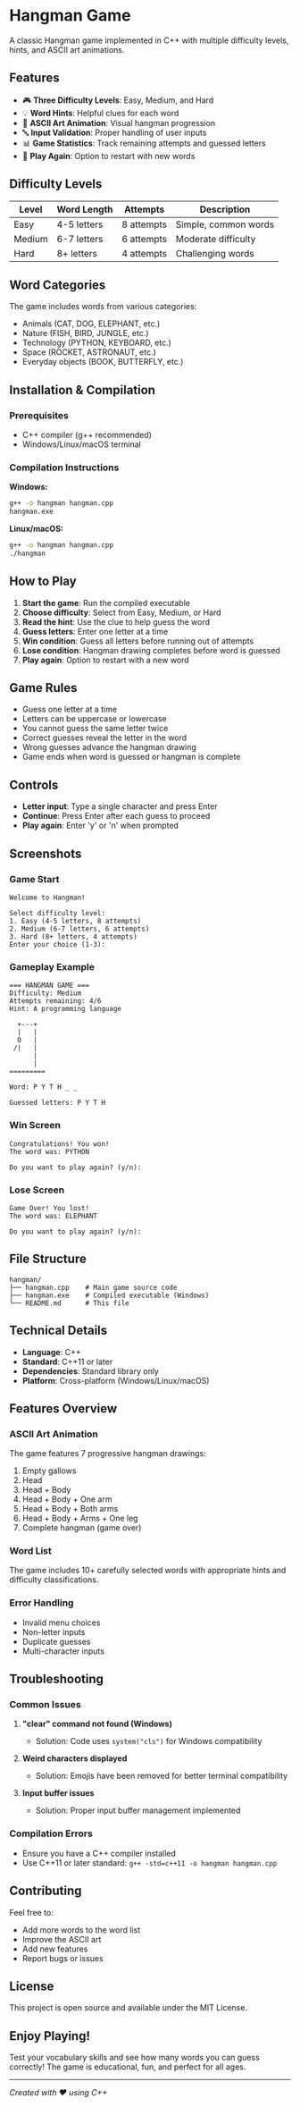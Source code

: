 # Hangman Game

A classic Hangman game implemented in C++ with multiple difficulty levels, hints, and ASCII art animations.

## Features

- 🎮 **Three Difficulty Levels**: Easy, Medium, and Hard
- 💡 **Word Hints**: Helpful clues for each word
- 🎨 **ASCII Art Animation**: Visual hangman progression
- 🔤 **Input Validation**: Proper handling of user inputs
- 📊 **Game Statistics**: Track remaining attempts and guessed letters
- 🔄 **Play Again**: Option to restart with new words

## Difficulty Levels

| Level  | Word Length | Attempts | Description |
|--------|-------------|----------|-------------|
| Easy   | 4-5 letters | 8 attempts | Simple, common words |
| Medium | 6-7 letters | 6 attempts | Moderate difficulty |
| Hard   | 8+ letters  | 4 attempts | Challenging words |

## Word Categories

The game includes words from various categories:
- Animals (CAT, DOG, ELEPHANT, etc.)
- Nature (FISH, BIRD, JUNGLE, etc.)
- Technology (PYTHON, KEYBOARD, etc.)
- Space (ROCKET, ASTRONAUT, etc.)
- Everyday objects (BOOK, BUTTERFLY, etc.)

## Installation & Compilation

### Prerequisites
- C++ compiler (g++ recommended)
- Windows/Linux/macOS terminal

### Compilation Instructions

**Windows:**
```bash
g++ -o hangman hangman.cpp
hangman.exe
```

**Linux/macOS:**
```bash
g++ -o hangman hangman.cpp
./hangman
```

## How to Play

1. **Start the game**: Run the compiled executable
2. **Choose difficulty**: Select from Easy, Medium, or Hard
3. **Read the hint**: Use the clue to help guess the word
4. **Guess letters**: Enter one letter at a time
5. **Win condition**: Guess all letters before running out of attempts
6. **Lose condition**: Hangman drawing completes before word is guessed
7. **Play again**: Option to restart with a new word

## Game Rules

- Guess one letter at a time
- Letters can be uppercase or lowercase
- You cannot guess the same letter twice
- Correct guesses reveal the letter in the word
- Wrong guesses advance the hangman drawing
- Game ends when word is guessed or hangman is complete

## Controls

- **Letter input**: Type a single character and press Enter
- **Continue**: Press Enter after each guess to proceed
- **Play again**: Enter 'y' or 'n' when prompted

## Screenshots

### Game Start
```
Welcome to Hangman!

Select difficulty level:
1. Easy (4-5 letters, 8 attempts)
2. Medium (6-7 letters, 6 attempts)
3. Hard (8+ letters, 4 attempts)
Enter your choice (1-3):
```

### Gameplay Example
```
=== HANGMAN GAME ===
Difficulty: Medium
Attempts remaining: 4/6
Hint: A programming language

  +---+
  |   |
  O   |
 /|   |
      |
      |
=========

Word: P Y T H _ _

Guessed letters: P Y T H
```

### Win Screen
```
Congratulations! You won!
The word was: PYTHON

Do you want to play again? (y/n):
```

### Lose Screen
```
Game Over! You lost!
The word was: ELEPHANT

Do you want to play again? (y/n):
```

## File Structure

```
hangman/
├── hangman.cpp    # Main game source code
├── hangman.exe    # Compiled executable (Windows)
└── README.md      # This file
```

## Technical Details

- **Language**: C++
- **Standard**: C++11 or later
- **Dependencies**: Standard library only
- **Platform**: Cross-platform (Windows/Linux/macOS)

## Features Overview

### ASCII Art Animation
The game features 7 progressive hangman drawings:
1. Empty gallows
2. Head
3. Head + Body
4. Head + Body + One arm
5. Head + Body + Both arms
6. Head + Body + Arms + One leg
7. Complete hangman (game over)

### Word List
The game includes 10+ carefully selected words with appropriate hints and difficulty classifications.

### Error Handling
- Invalid menu choices
- Non-letter inputs
- Duplicate guesses
- Multi-character inputs

## Troubleshooting

### Common Issues

1. **"clear" command not found (Windows)**
   - Solution: Code uses `system("cls")` for Windows compatibility

2. **Weird characters displayed**
   - Solution: Emojis have been removed for better terminal compatibility

3. **Input buffer issues**
   - Solution: Proper input buffer management implemented

### Compilation Errors
- Ensure you have a C++ compiler installed
- Use C++11 or later standard: `g++ -std=c++11 -o hangman hangman.cpp`

## Contributing

Feel free to:
- Add more words to the word list
- Improve the ASCII art
- Add new features
- Report bugs or issues

## License

This project is open source and available under the MIT License.

## Enjoy Playing!

Test your vocabulary skills and see how many words you can guess correctly! The game is educational, fun, and perfect for all ages.

---
*Created with ❤️ using C++*
